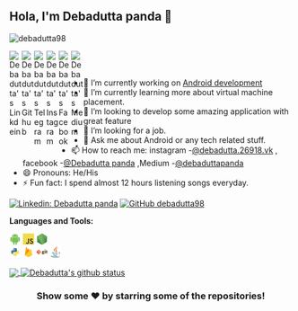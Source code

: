 ## Hola, I'm Debadutta panda 👋

<p align="left"> <img src="https://komarev.com/ghpvc/?username=debadutta98&label=Views&color=blue&style=plastic" alt="debadutta98" /> </p>

<a href="https://www.linkedin.com/in/debadutta-panda-58b905176/">
  <img align="left" alt="Debadutta's Linkdein" width="22px" src="https://cdn.jsdelivr.net/npm/simple-icons@v3/icons/linkedin.svg" />
</a>
<a href="https://github.com/debadutta98">
  <img align="left" alt="Debadutta's Github" width="22px" src="https://cdn.jsdelivr.net/npm/simple-icons@v3/icons/github.svg" />
</a>
<a href="https://t.me/debadutta98">
  <img align="left" alt="Debadutta's Telegram" width="22px" src="https://cdn.jsdelivr.net/npm/simple-icons@v3/icons/telegram.svg" />
</a>
<a href="https://www.instagram.com/debadutta.26918.vk/">
  <img align="left" alt="Debadutta's Instagram" width="22px" src="https://cdn.jsdelivr.net/npm/simple-icons@v3/icons/instagram.svg" />
</a>
<a href="https://www.facebook.com/debaduttapanda.dev/">
  <img align="left" alt="Debadutta's Facebook" width="22px" src="https://cdn.jsdelivr.net/npm/simple-icons@v3/icons/facebook.svg" />
</a>
<a href="https://medium.com/@debaduttapanda">
  <img align="left" alt="Debadutta's Medium" width="22px" src="https://cdn.jsdelivr.net/npm/simple-icons@v3/icons/medium.svg" />
</a>
<br/>
<br/>



- 🔭 I’m currently working on [Android development](https://developer.android.com/)
- 🌱 I’m currently learning more about virtual machine placement.
- 👯 I’m looking to develop some amazing application with great feature
- 🤔 I’m looking for a job.
- 💬 Ask me about Android or any tech related stuff.
- 📫 How to reach me: instagram -[@debadutta.26918.vk](https://www.instagram.com/debadutta.26918.vk/) , facebook -[@Debadutta panda](https://www.facebook.com/debaduttapanda.dev/) ,Medium -[@debaduttapanda](https://medium.com/@debaduttapanda)
- 😄 Pronouns: He/His
- ⚡ Fun fact: I spend almost 12 hours listening songs everyday.

[![Linkedin: Debadutta panda](https://img.shields.io/badge/-Debadutta-blue?style=flat-square&logo=Linkedin&logoColor=white&link=www.linkedin.com/in/debadutta-panda-58b905176/)](https://www.linkedin.com/in/debadutta-panda-58b905176/)
[![GitHub debadutta98](https://img.shields.io/github/followers/debadutta98?label=follow&style=social)](https://github.com/debadutta98)

**Languages and Tools:** 


<code><img height="20" src="https://raw.githubusercontent.com/github/explore/80688e429a7d4ef2fca1e82350fe8e3517d3494d/topics/android/android.png"></code>
<code><img height="20" src="https://raw.githubusercontent.com/github/explore/80688e429a7d4ef2fca1e82350fe8e3517d3494d/topics/javascript/javascript.png"></code>
<code><img height="20" src="https://raw.githubusercontent.com/github/explore/80688e429a7d4ef2fca1e82350fe8e3517d3494d/topics/nodejs/nodejs.png"></code>    
<code><img height="20" src="https://raw.githubusercontent.com/github/explore/80688e429a7d4ef2fca1e82350fe8e3517d3494d/topics/python/python.png"></code> 
<code><img height="20" src="https://raw.githubusercontent.com/github/explore/80688e429a7d4ef2fca1e82350fe8e3517d3494d/topics/firebase/firebase.png"></code>
<code><img height="20" src="https://raw.githubusercontent.com/github/explore/80688e429a7d4ef2fca1e82350fe8e3517d3494d/topics/git/git.png"></code>
<code><img height="20" src="https://raw.githubusercontent.com/github/explore/80688e429a7d4ef2fca1e82350fe8e3517d3494d/topics/java/java.png"></code> 


<a href="https://github.com/debadutta98">
  <img align="center" src="https://github-readme-stats.vercel.app/api/top-langs/?username=debadutta98&theme=light&hide_langs_below=1" />
</a>
<a href="https://github.com/debadutta98">
 <img align="center" src="https://github-readme-stats.vercel.app/api?username=debadutta98&show_icons=true&theme=light&line_height=27" alt="Debadutta's github status"/>
</a>



<div align="center">

### Show some ❤️ by starring some of the repositories!

</div>


